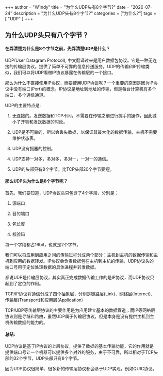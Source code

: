 +++
author = "W1ndy"
title = "为什么UDP头有8个字节?"
date = "2020-07-24"
description = "为什么UDP头有8个字节?"
categories = ["为什么?"]
tags = [
    "UDP"
]
+++

## 为什么UDP头只有八个字节？

#### 在弄清楚为什么是8个字节之前，先弄清楚UDP是什么？

UDP(User Datagram Protocol), 中文翻译过来是用户数据包协议。它是一种无连接的传输层协议，提供了简单不可靠的信息传送服务。UDP的传输和IP传输类似，我们可以将UDP看做IP协议暴露在传输层的一个接口。

那么为什么不直接使用IP协议，而要使用UDP协议呢？一个重要的原因是因为IP协议中没有端口(Port)的概念。IP协议是地址到地址的传输，但是每台计算机有多个端口，多个通信通道。

UDP的主要特点是:

1. 无连接的。发送数据和TCP不同，不需要在传输之前进行握手的操作，因此减小了开销和发送数据的时延。

2. UDP是不可靠的，所以会丢失数据，以保证其最大化的数据传输，主机不需要维护状态表。

3. UDP没有拥塞的控制。

4. UDP支持一对多，多对多，多对一，一对一的通信。

5. UDP的头部只有8个字节，比TCP头部20个字节要短。

#### 那么UDP头为什么是8个字节呢？

首先，我们要知道，UDP协议头只包含了4个字段，分别是：

1. 源端口

2. 目的端口

3. 包长度

4. 校验码

每一个字段都占16bit，也就是2个字节。

我们可以将应用到应用之间的传输过程分成两个部分：主机到主机的数据传输和主机到应用的数据转发。IP协议会负责数据包在主机到主机的传输，UDP协议头的端口号用于定位处理数据的具体进程并转发数据。

都说UDP是传输层协议，其实真正完成数据传输工作的是IP协议，而UDP协议只起到了定位的作用。

TCP/IP协议将通信分成了四个抽象层，分别是链路层(Link)、网络层(Internet)、传输层(Transport)和应用层(Application)

TCP/UDP等传输层协议的主要作用是为应用建立基本的数据管道；而IP等网络层协议则是寻址和路由，虽然UDP属于传输层协议，但是本身是没有提供主机到主机传输数据的能力的。

#### 总结:

UDP协议是基于IP协议的上层协议，提供了数据的基本传输功能，它的作用就是提供端口号让一个机器可以提供多个对外的服务，由于不可靠，所以相对于TCP头部的32个字节，UDP头部只有8个字节。

因为UDP协议很简单，很多新的传输层协议都会基于UDP实现，例如QUIC协议。
